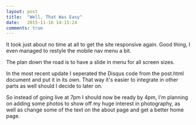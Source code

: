 ```yaml
---
layout: post
title:  "Well, That Was Easy"
date:   2015-11-16 14:15:24
comments: true
---
```

It took just about no time at all to get the site responsive again.
Good thing, I even managed to restyle the mobile nav menu a bit.

The plan down the road is to have a slide in menu for all screen sizes.

In the most recent update I seperated the Disqus code from the post.html document and put it in its own.
That way it's easier to integrate in other parts as well should I decide to later on.

So instead of going live at 7pm I should now be ready by 4pm, I'm planning on adding some photos to show off my huge interest in photography,
as well as change some of the text on the about page and get a better home page.
